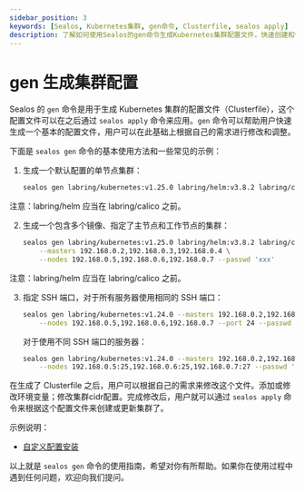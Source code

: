 ```yaml
---
sidebar_position: 3
keywords: [Sealos, Kubernetes集群, gen命令, Clusterfile, sealos apply]
description: 了解如何使用Sealos的gen命令生成Kubernetes集群配置文件，快速创建和管理集群，提升运维效率。
---
```


# gen 生成集群配置

Sealos 的 `gen` 命令是用于生成 Kubernetes 集群的配置文件（Clusterfile），这个配置文件可以在之后通过 `sealos apply` 命令来应用。`gen` 命令可以帮助用户快速生成一个基本的配置文件，用户可以在此基础上根据自己的需求进行修改和调整。

下面是 `sealos gen` 命令的基本使用方法和一些常见的示例：

1. 生成一个默认配置的单节点集群：
   
   ```bash
   sealos gen labring/kubernetes:v1.25.0 labring/helm:v3.8.2 labring/calico:v3.24.1
   ```

注意：labring/helm 应当在 labring/calico 之前。

2. 生成一个包含多个镜像、指定了主节点和工作节点的集群：

   ```bash
   sealos gen labring/kubernetes:v1.25.0 labring/helm:v3.8.2 labring/calico:v3.24.1 \
       --masters 192.168.0.2,192.168.0.3,192.168.0.4 \
       --nodes 192.168.0.5,192.168.0.6,192.168.0.7 --passwd 'xxx'
   ```

注意：labring/helm 应当在 labring/calico 之前。

3. 指定 SSH 端口，对于所有服务器使用相同的 SSH 端口：

   ```bash
   sealos gen labring/kubernetes:v1.24.0 --masters 192.168.0.2,192.168.0.3,192.168.0.4 \
       --nodes 192.168.0.5,192.168.0.6,192.168.0.7 --port 24 --passwd 'xxx'
   ```

   对于使用不同 SSH 端口的服务器：

   ```bash
   sealos gen labring/kubernetes:v1.24.0 --masters 192.168.0.2,192.168.0.3:23,192.168.0.4:24 \
       --nodes 192.168.0.5:25,192.168.0.6:25,192.168.0.7:27 --passwd 'xxx'
   ```

在生成了 Clusterfile 之后，用户可以根据自己的需求来修改这个文件。添加或修改环境变量；修改集群cidr配置。完成修改后，用户就可以通过 `sealos apply` 命令来根据这个配置文件来创建或更新集群了。

示例说明：

- [自定义配置安装](/self-hosting/lifecycle-management/operations/run-cluster/gen-apply-cluster.md)

以上就是 `sealos gen` 命令的使用指南，希望对你有所帮助。如果你在使用过程中遇到任何问题，欢迎向我们提问。
